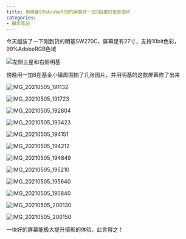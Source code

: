 ```yaml
---
title: 用明基99%AdobeRGB的屏幕修一加8拍摄的夜景图片
categories:
- 摄影笔记
---
```






今天组装了一下刚到货的明基SW270C，屏幕足有27寸，支持10bit色彩，99%AdobeRGB色域



![左侧三星和右侧明基](https://cdn.fangyuanxiaozhan.com/assets/1620222504226r2sAxKYk.jpeg)



傍晚用一加8在基金小镇周围拍了几张图片，并用明基的这款屏幕修了出来





![IMG_20210505_191132](https://cdn.fangyuanxiaozhan.com/assets/1620222601896tfZnYfNY.jpeg)

![IMG_20210505_191723](https://cdn.fangyuanxiaozhan.com/assets/1620222602325hnQKQXXC.jpeg)

![IMG_20210505_192804](https://cdn.fangyuanxiaozhan.com/assets/1620222602821RN1nzCM5.jpeg)

![IMG_20210505_193423](https://cdn.fangyuanxiaozhan.com/assets/1620222603082hTfS4NfT.jpeg)

![IMG_20210505_194151](https://cdn.fangyuanxiaozhan.com/assets/1620222603494pNJFWwmE.jpeg)

![IMG_20210505_194212](https://cdn.fangyuanxiaozhan.com/assets/1620222604404Sp38XZA6.jpeg)

![IMG_20210505_194849](https://cdn.fangyuanxiaozhan.com/assets/1620222604784bETjX7t6.jpeg)

![IMG_20210505_195210](https://cdn.fangyuanxiaozhan.com/assets/1620222605334pP05dTsf.jpeg)

![IMG_20210505_195640](https://cdn.fangyuanxiaozhan.com/assets/1620222605724GsC5ptw8.jpeg)

![IMG_20210505_195840](https://cdn.fangyuanxiaozhan.com/assets/1620222605924GfpTHPcE.jpeg)

![IMG_20210505_200130](https://cdn.fangyuanxiaozhan.com/assets/1620222606621GmRCMK2Q.jpeg)

![IMG_20210505_200150](https://cdn.fangyuanxiaozhan.com/assets/1620222607221sy7ZXHAK.jpeg)



一块好的屏幕能极大提升摄影的体验，此言得之！







